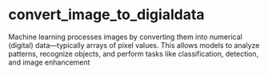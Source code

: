 # convert_image_to_digialdata
Machine learning processes images by converting them into numerical (digital) data—typically arrays of pixel values. This allows models to analyze patterns, recognize objects, and perform tasks like classification, detection, and image enhancement
